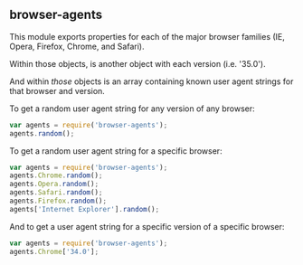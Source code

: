 ## browser-agents

This module exports properties for each of the major browser families (IE, Opera, Firefox, Chrome, and Safari).

Within those objects, is another object with each version (i.e. '35.0').

And within *those* objects is an array containing known user agent strings for that browser and version.

To get a random user agent string for any version of any browser:

```javascript
var agents = require('browser-agents');
agents.random();
```

To get a random user agent string for a specific browser:

```javascript
var agents = require('browser-agents');
agents.Chrome.random();
agents.Opera.random();
agents.Safari.random();
agents.Firefox.random();
agents['Internet Explorer'].random();
```

And to get a user agent string for a specific version of a specific browser:

```javascript
var agents = require('browser-agents');
agents.Chrome['34.0'];
```
